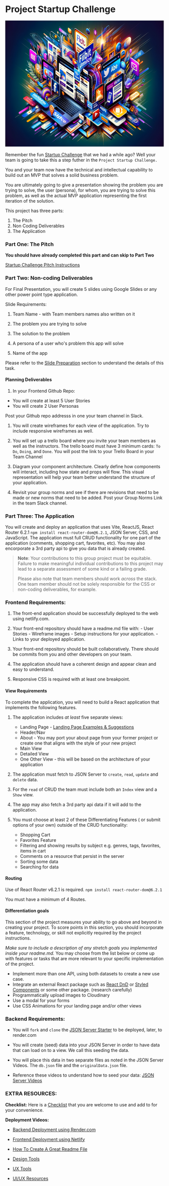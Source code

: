 # Project Startup Challenge

<img src="ads_600x400.png" width="600" height="400">

Remember the fun [Startup Challenge](https://github.com/10-3-pursuit/startup-challenge) that we had a while ago? Well your team is going to take this a step futher in the `Project Startup Challenge.`

You and your team now have the technical and intellectual capability to build out an MVP that solves a solid business problem.

You are ultimately going to give a presentation showing the problem you are trying to solve, the user (persona), for whom, you are trying to solve this problem, as well as the actual MVP application representing the first iteration of the solution.

This project has three parts:

1. The Pitch
1. Non Coding Deliverables
1. The Application

### Part One: The Pitch

**You should have already completed this part and can skip to Part Two**

[Startup Challenge Pitch Instructions](https://github.com/10-3-pursuit/project-startup-challenge/blob/main/README.md)

### Part Two: Non-coding Deliverables

For Final Presentation, you will create 5 slides using Google Slides or any other power point type application.

Slide Requirements:

1. Team Name - with Team members names also written on it

1. The problem you are trying to solve

1. The solution to the problem

1. A persona of a user who's problem this app will solve

1. Name of the app

Please refer to the [Slide Preparation](slide-prep.md) section to understand the details of this task.

#### Planning Deliverables

1. In your Frontend Github Repo:

- You will create at least 5 User Stories
- You will create 2 User Personas

Post your Github repo addresss in one your team channel in Slack.

1. You will create wireframes for each view of the application. Try to include responsive wireframes as well.

1. You will set up a trello board where you invite your team members as well as the instructors. The trello board must have 3 minimum cards: `To Do`, `Doing`, and `Done`. You will post the link to your Trello Board in your Team Channel

1. Diagram your component architecture. Clearly define how components will interact, including how state and props will flow. This visual representation will help your team better understand the structure of your application.

1. Revisit your group norms and see if there are revisions that need to be made or new norms that need to be added. Post your Group Norms Link in the team Slack channel.

### Part Three: The Application

You will create and deploy an application that uses Vite, ReactJS, React Router 6.2.1 `npm install react-router-dom@6.2.1`, JSON Server, CSS, and JavaScript. The application must full CRUD functionality for one part of the application (comments, shopping cart, favorites, etc). You may also encorporate a 3rd party api to give you data that is already created.

> **Note**: Your contributions to this group project must be equitable. Failure to make meaningful individual contributions to this project may lead to a separate assessment of some kind or a failing grade.
>
> Please also note that team members should work _across_ the stack. One team member should not be solely responsible for the CSS or non-coding deliverables, for example.

### Frontend Requirements:

1. The front-end application should be successfully deployed to the web using netlify.com.

1. Your front-end repository should have a readme.md file with: - User Stories - Wireframe images - Setup instructions for your application. - Links to your deployed application.

1. Your front-end repository should be built collaboratively. There should be commits from you and other developers on your team.

1. The application should have a coherent design and appear clean and easy to understand.

1. Responsive CSS is required with at least one breakpoint.

#### View Requirements

To complete the application, you will need to build a React application that implements the following features.

1. The application includes _at least_ five separate views:

   - Landing Page - [Landing Page Examples & Suggestions](https://www.wix.com/blog/best-landing-page-examples?utm_source=google&)
   - Header/Nav
   - About - You may port your about page from your former project or create one that aligns with the style of your new project
   - Main View
   - Detailed View
   - One Other View - this will be based on the architecture of your application

1. The application must fetch to JSON Server to `create`, `read`, `update` and `delete` data.

1. For the `read` of CRUD the team must include both an `Index` view and a `Show` view.

1. The app may also fetch a 3rd party api data if it will add to the application.

1. You must choose at least 2 of these Differentiating Features ( or submit options of your own) outside of the CRUD functionality:

   - Shopping Cart
   - Favorites Feature
   - Filtering and showing results by subject e.g. genres, tags, favorites, items in cart
   - Comments on a resource that persist in the server
   - Sorting some data
   - Searching for data

#### Routing

Use of React Router v6.2.1 is required. `npm install react-router-dom@6.2.1`

You must have a minimum of 4 Routes.

#### Differentiation goals

This section of the project measures your ability to go above and beyond in creating your project. To score points in this section, you should incorporate a feature, technology, or skill not explicitly required by the project instructions.

_Make sure to include a description of any stretch goals you implemented inside your readme.md._ You may choose from the list below or come up with features or tasks that are more relevant to your specific implementation of the project.

- Implement more than one API, using both datasets to create a new use case.
- Integrate an external React package such as [React DnD](https://react-dnd.github.io/react-dnd/about) or [Styled Components](https://styled-components.com/) or some other package. (research carefully)
- Programmatically upload images to Cloudinary
- Use a modal for your forms
- Use CSS Animations for your landing page and/or other views

### Backend Requirements:

- You will `fork` and `clone` the [JSON Server Starter](https://github.com/10-3-pursuit/json-server-starter) to be deployed, later, to render.com
- You will create (seed) data into your JSON Server in order to have data that can load on to a view. We call this seeding the data.

- You will place this data in two separate files as noted in the JSON Server Videos. The `db.json` file and the `originalData.json` file.

- Reference these videos to understand how to seed your data: [JSON Server Videos](https://github.com/10-3-pursuit/10-3-resources/blob/main/json-server.md)

### EXTRA RESOURCES:

**Checklist:**
Here is a [Checklist](checklist.md) that you are welcome to use and add to for your convenience.

**Deployment Videos:**

- [Backend Deployment using Render.com](https://github.com/10-3-pursuit/10-3-resources/blob/main/render-deployment.md)
- [Frontend Deployment using Netlify](https://github.com/10-3-pursuit/10-3-resources/blob/main/netlify-deployment.md)

- [How To Create A Great Readme File](https://github.com/matiassingers/awesome-readme)

- [Design Tools](https://github.com/10-3-pursuit/10-3-resources/tree/main/project-tools)

- [UX Tools](https://github.com/10-3-pursuit/10-3-resources/blob/main/ux-tools.md)

- [UI/UX Resources](https://github.com/10-3-pursuit/10-3-resources/blob/main/user-experience.md)
